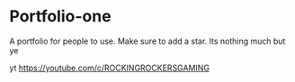 # Portfolio-one
A portfolio for people to use. Make sure to add a star. Its nothing much but ye 

yt https://youtube.com/c/ROCKINGROCKERSGAMING

